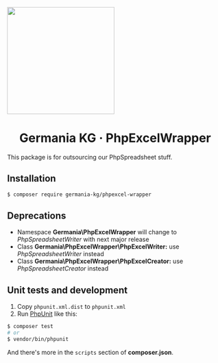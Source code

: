 <img src="https://static.germania-kg.com/logos/ga-logo-2016-web.svgz" width="250px">

<h1 align="center">Germania KG · PhpExcelWrapper</h1>

This package is for outsourcing our PhpSpreadsheet stuff.

## Installation

```bash
$ composer require germania-kg/phpexcel-wrapper
```

## Deprecations

- Namespace **Germania\PhpExcelWrapper** will change to *PhpSpreadsheetWriter* with next major release
- Class **Germania\PhpExcelWrapper\PhpExcelWriter:** use *PhpSpreadsheetWriter* instead
- Class **Germania\PhpExcelWrapper\PhpExcelCreator:** use *PhpSpreadsheetCreator* instead

## Unit tests and development

1. Copy `phpunit.xml.dist` to `phpunit.xml` 
2. Run [PhpUnit](https://phpunit.de/) like this:

```bash
$ composer test
# or
$ vendor/bin/phpunit
```

And there's more in the `scripts` section of **composer.json**.


